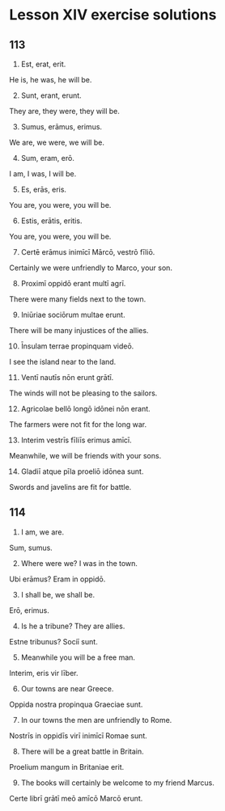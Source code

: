# Lesson XIV exercise solutions

## 113

1. Est, erat, erit.

He is, he was, he will be.

2. Sunt, erant, erunt.

They are, they were, they will be.

3. Sumus, erāmus, erimus.

We are, we were, we will be.

4. Sum, eram, erō.

I am, I was, I will be.

5. Es, erās, eris.

You are, you were, you will be.

6. Estis, erātis, eritis.

You are, you were, you will be.

7. Certē erāmus inimīcī Mārcō, vestrō fīliō.

Certainly we were unfriendly to Marco, your son.

8. Proximī oppidō erant multī agrī.

There were many fields next to the town.

9. Iniūriae sociōrum multae erunt.

There will be many injustices of the allies.

10. Īnsulam terrae propinquam videō.

I see the island near to the land.

11. Ventī nautīs nōn erunt grātī.

The winds will not be pleasing to the sailors.

12. Agricolae bellō longō idōnei nōn erant.

The farmers were not fit for the long war.

13. Interim vestrīs fīliīs erimus amīcī.

Meanwhile, we will be friends with your sons.

14. Gladiī atque pīla proeliō idōnea sunt.

Swords and javelins are fit for battle.

## 114

1. I am, we are.

Sum, sumus.

2. Where were we? I was in the town.

Ubi erāmus? Eram in oppidō.

3. I shall be, we shall be.

Erō, erimus.

4. Is he a tribune? They are allies.

Estne tribunus? Socіī sunt.

5. Meanwhile you will be a free man.

Interim, eris vir līber.

6. Our towns are near Greece.

Oppida nostra propinqua Graeciae sunt.

7. In our towns the men are unfriendly to Rome.

Nostrīs in oppidīs virī inimīcī Romae sunt.

8. There will be a great battle in Britain.

Proelium mangum in Britaniae erit.

9. The books will certainly be welcome to my friend Marcus.

Certe librī grātī meō amīcō Marcō erunt.
